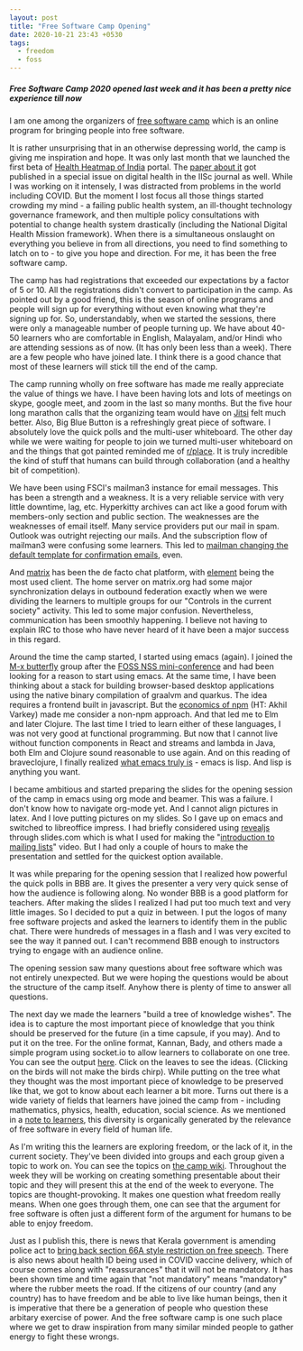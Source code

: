 ```yaml
---
layout: post
title: "Free Software Camp Opening"
date: 2020-10-21 23:43 +0530
tags:
  - freedom
  - foss
---
```


##### Free Software Camp 2020 opened last week and it has been a pretty nice experience till now #####

I am one among the organizers of [free software camp](https://camp.fsf.org.in/) which is an online program for bringing people into free software.

It is rather unsurprising that in an otherwise depressing world, the camp is giving me inspiration and hope. It was only last month that we launched the first beta of [Health Heatmap of India](https://healthheatmapindia.org/) portal. The [paper about it](https://link.springer.com/article/10.1007/s41745-020-00196-z) got published in a special issue on digital health in the IISc journal as well. While I was working on it intensely, I was distracted from problems in the world including COVID. But the moment I lost focus all those things started crowding my mind - a failing public health system, an ill-thought technology governance framework, and then multiple policy consultations with potential to change health system drastically (including the National Digital Health Mission framework). When there is a simultaneous onslaught on everything you believe in from all directions, you need to find something to latch on to - to give you hope and direction. For me, it has been the free software camp.

The camp has had registrations that exceeded our expectations by a factor of 5 or 10. All the registrations didn't convert to participation in the camp. As pointed out by a good friend, this is the season of online programs and people will sign up for everything without even knowing what they're signing up for. So, understandably, when we started the sessions, there were only a manageable number of people turning up. We have about 40-50 learners who are comfortable in English, Malayalam, and/or Hindi who are attending sessions as of now. (It has only been less than a week). There are a few people who have joined late. I think there is a good chance that most of these learners will stick till the end of the camp.

The camp running wholly on free software has made me really appreciate the value of things we have. I have been having lots and lots of meetings on skype, google meet, and zoom in the last so many months. But the five hour long marathon calls that the organizing team would have on [Jitsi](https://jitsi.org/) felt much better. Also, Big Blue Button is a refreshingly great piece of software. I absolutely love the quick polls and the multi-user whiteboard. The other day while we were waiting for people to join we turned multi-user whiteboard on and the things that got painted reminded me of [r/place](https://www.reddit.com/r/place/comments/66bwda/rplace_has_been_archived/). It is truly incredible the kind of stuff that humans can build through collaboration (and a healthy bit of competition).

We have been using FSCI's mailman3 instance for email messages. This has been a strength and a weakness. It is a very reliable service with very little downtime, lag, etc. Hyperkitty archives can act like a good forum with members-only section and public section. The weaknesses are the weaknesses of email itself. Many service providers put our mail in spam. Outlook was outright rejecting our mails. And the subscription flow of mailman3 were confusing some learners. This led to [mailman changing the default template for confirmation emails](https://gitlab.com/mailman/mailman/-/issues/783), even.

And [matrix](https://matrix.org/) has been the de facto chat platform, with [element](https://element.io/) being the most used client. The home server on matrix.org had some major synchronization delays in outbound federation exactly when we were dividing the learners to multiple groups for our "Controls in the current society" activity. This led to some major confusion. Nevertheless, communication has been smoothly happening. I believe not having to explain IRC to those who have never heard of it have been a major success in this regard.

Around the time the camp started, I started using emacs (again). I joined the [M-x butterfly](https://matrix.to/#/#emacs:poddery.com) group after the [FOSS NSS mini-conference](https://fossnss.org/blog/schedule-for-mini-conference/) and had been looking for a reason to start using emacs. At the same time, I have been thinking about a stack for building browser-based desktop applications using the native binary compilation of graalvm and quarkus. The idea requires a frontend built in javascript. But the [economics of npm](https://2019.jsconf.eu/c-j-silverio/the-economics-of-open-source.html) (HT: Akhil Varkey) made me consider a non-npm approach. And that led me to Elm and later Clojure. The last time I tried to learn either of these languages, I was not very good at functional programming. But now that I cannot live without function components in React and streams and lambda in Java, both Elm and Clojure sound reasonable to use again. And on this reading of braveclojure, I finally realized [what emacs truly is](https://www.braveclojure.com/basic-emacs/) - emacs is lisp. And lisp is anything you want.

I became ambitious and started preparing the slides for the opening session of the camp in emacs using org mode and beamer. This was a failure. I don't know how to navigate org-mode yet. And I cannot align pictures in latex. And I love putting pictures on my slides. So I gave up on emacs and switched to libreoffice impress. I had briefly considered using [revealjs](https://revealjs.com/) through slides.com which is what I used for making the "[introduction to mailing lists](https://videos.fsci.in/videos/watch/76f79bb3-b5ca-4929-8ceb-74bb18783803)" video. But I had only a couple of hours to make the presentation and settled for the quickest option available.

It was while preparing for the opening session that I realized how powerful the quick polls in BBB are. It gives the presenter a very very quick sense of how the audience is following along. No wonder BBB is a good platform for teachers. After making the slides I realized I had put too much text and very little images. So I decided to put a quiz in between. I put the logos of many free software projects and asked the learners to identify them in the public chat. There were hundreds of messages in a flash and I was very excited to see the way it panned out. I can't recommend BBB enough to instructors trying to engage with an audience online.

The opening session saw many questions about free software which was not entirely unexpected. But we were hoping the questions would be about the structure of the camp itself. Anyhow there is plenty of time to answer all questions.

The next day we made the learners "build a tree of knowledge wishes". The idea is to capture the most important piece of knowledge that you think should be preserved for the future (in a time capsule, if you may). And to put it on the tree. For the online format, Kannan, Bady, and others made a simple program using socket.io to allow learners to collaborate on one tree. You can see the output [here](https://tree.fsci.in/free-software-camp-2020.html). Click on the leaves to see the ideas. (Clicking on the birds will not make the birds chirp). While putting on the tree what they thought was the most important piece of knowledge to be preserved like that, we got to know about each learner a bit more. Turns out there is a wide variety of fields that learners have joined the camp from - including mathematics, physics, health, education, social science. As we mentioned in a [note to learners](https://lists.fsci.in/hyperkitty/list/camp-announce@mm.gnu.org.in/thread/3E7AJD7SJQOQWLWTIG3VC2UDEOSOTVSA/), this diversity is organically generated by the relevance of free software in every field of human life.

As I'm writing this the learners are exploring freedom, or the lack of it, in the current society. They've been divided into groups and each group given a topic to work on. You can see the topics on [the camp wiki](https://git.fosscommunity.in/fsfi/camp/-/wikis/home). Throughout the week they will be working on creating something presentable about their topic and they will present this at the end of the week to everyone. The topics are thought-provoking. It makes one question what freedom really means. When one goes through them, one can see that the argument for free software is often just a different form of the argument for humans to be able to enjoy freedom.

Just as I publish this, there is news that Kerala government is amending police act to [bring back section 66A style restriction on free speech](https://www.onmanorama.com/news/kerala/2020/10/22/kerala-to-amend-police-act-proposes-5-years-in-prison-for-cyber-.html). There is also news about health ID being used in COVID vaccine delivery, which of course comes along with "reassurances" that it will not be mandatory. It has been shown time and time again that "not mandatory" means "mandatory" where the rubber meets the road. If the citizens of our country (and any country) has to have freedom and be able to live like human beings, then it is imperative that there be a generation of people who question these arbitary exercise of power. And the free software camp is one such place where we get to draw inspiration from many similar minded people to gather energy to fight these wrongs.
